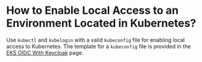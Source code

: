 # How to Enable Local Access to an Environment Located in Kubernetes?

<head>
  <link rel="canonical" href="https://docs.kuberocketci.io/faq/how-to/enable-local-access-to-kubernetes-environment" />
</head>

Use `kubectl` and `kubelogin` with a valid `kubeconfig` file for enabling local access to Kubernetes. The template for a `kubeconfig` file is provided in the [EKS OIDC With Keycloak](https://docs.kuberocketci.io/docs/operator-guide/auth/configure-keycloak-oidc-eks/#kubeconfig) page.
